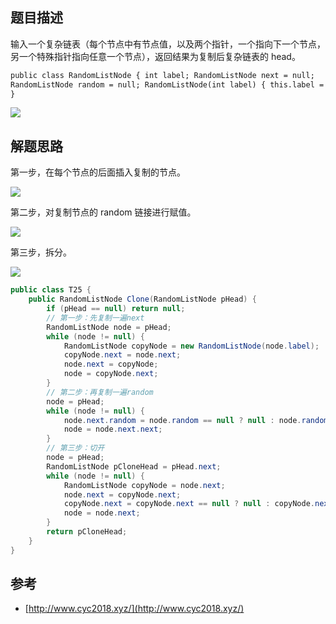 ## 题目描述

输入一个复杂链表（每个节点中有节点值，以及两个指针，一个指向下一个节点，另一个特殊指针指向任意一个节点），返回结果为复制后复杂链表的 head。

```html
public class RandomListNode { int label; RandomListNode next = null;
RandomListNode random = null; RandomListNode(int label) { this.label = label; }
}
```

![](https://cs-notes-1256109796.cos.ap-guangzhou.myqcloud.com/66a01953-5303-43b1-8646-0c77b825e980.png#alt=)

## 解题思路

第一步，在每个节点的后面插入复制的节点。

![](https://cs-notes-1256109796.cos.ap-guangzhou.myqcloud.com/dfd5d3f8-673c-486b-8ecf-d2082107b67b.png#alt=)

第二步，对复制节点的 random 链接进行赋值。

![](https://cs-notes-1256109796.cos.ap-guangzhou.myqcloud.com/cafbfeb8-7dfe-4c0a-a3c9-750eeb824068.png#alt=)

第三步，拆分。

![](https://cs-notes-1256109796.cos.ap-guangzhou.myqcloud.com/e151b5df-5390-4365-b66e-b130cd253c12.png#alt=)

```java
public class T25 {
    public RandomListNode Clone(RandomListNode pHead) {
        if (pHead == null) return null;
        // 第一步：先复制一遍next
        RandomListNode node = pHead;
        while (node != null) {
            RandomListNode copyNode = new RandomListNode(node.label);
            copyNode.next = node.next;
            node.next = copyNode;
            node = copyNode.next;
        }
        // 第二步：再复制一遍random
        node = pHead;
        while (node != null) {
            node.next.random = node.random == null ? null : node.random.next;
            node = node.next.next;
        }
        // 第三步：切开
        node = pHead;
        RandomListNode pCloneHead = pHead.next;
        while (node != null) {
            RandomListNode copyNode = node.next;
            node.next = copyNode.next;
            copyNode.next = copyNode.next == null ? null : copyNode.next.next;
            node = node.next;
        }
        return pCloneHead;
    }
}
```

## 参考

- [http://www.cyc2018.xyz/](http://www.cyc2018.xyz/)
